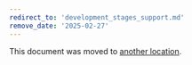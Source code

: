 ```yaml
---
redirect_to: 'development_stages_support.md'
remove_date: '2025-02-27'
---
```


<!-- markdownlint-disable -->

This document was moved to [another location](development_stages_support.md).

<!-- This redirect file can be deleted after 2025-02-27. -->
<!-- Redirects that point to other docs in the same project expire in three months. -->
<!-- Redirects that point to docs in a different project or site (for example, link is not relative and starts with `https:`) expire in one year. -->
<!-- Before deletion, see: https://docs.gitlab.com/ee/development/documentation/redirects.html -->
